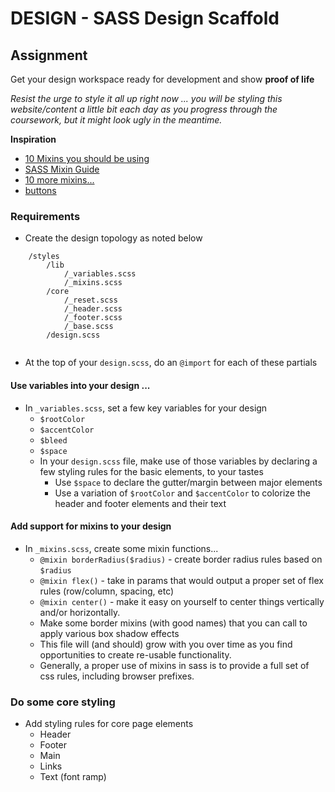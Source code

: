 # DESIGN - SASS Design Scaffold

## Assignment
Get your design workspace ready for development and show **proof of life**

*Resist the urge to style it all up right now ... you will be styling this website/content a little bit each day as you progress through the coursework, but it might look ugly in the meantime.*

**Inspiration**

* [10 Mixins you should be using](https://engageinteractive.co.uk/blog/top-10-scss-mixins)
* [SASS Mixin Guide](https://marksheet.io/sass-mixins.html)
* [10 more mixins...](https://medium.com/@justinbrazeau/10-useful-sass-mixins-for-automation-833cdee9d69b)
* [buttons](https://freshdesignweb.com/css3-buttons/)


### Requirements
* Create the design topology as noted below

```
    /styles
        /lib
            /_variables.scss
            /_mixins.scss
        /core
            /_reset.scss
            /_header.scss
            /_footer.scss
            /_base.scss
        /design.scss
            
```

* At the top of your `design.scss`, do an `@import` for each of these partials

#### Use variables into your design ... 
  * In `_variables.scss`, set a few key variables for your design
    * `$rootColor`
    * `$accentColor`
    * `$bleed`
    * `$space`
    * In your `design.scss` file, make use of those variables by declaring a few styling rules for the basic elements, to your tastes
      * Use `$space` to declare the gutter/margin between major elements
      * Use a variation of `$rootColor` and `$accentColor` to colorize the header and footer elements and their text
      
#### Add support for mixins to your design
* In `_mixins.scss`, create some mixin functions...
    * `@mixin borderRadius($radius)` - create border radius rules based on `$radius`
    * `@mixin flex()` - take in params that would output a proper set of flex rules (row/column, spacing, etc)
    * `@mixin center()` - make it easy on yourself to center things vertically and/or horizontally.
    * Make some border mixins (with good names) that you can call to apply various box shadow effects
    * This file will (and should) grow with you over time as you find opportunities to create re-usable functionality.
    * Generally, a proper use of mixins in sass is to provide a full set of css rules, including browser prefixes.
    
### Do some core styling
* Add styling rules for core page elements
  * Header
  * Footer
  * Main
  * Links
  * Text (font ramp)
